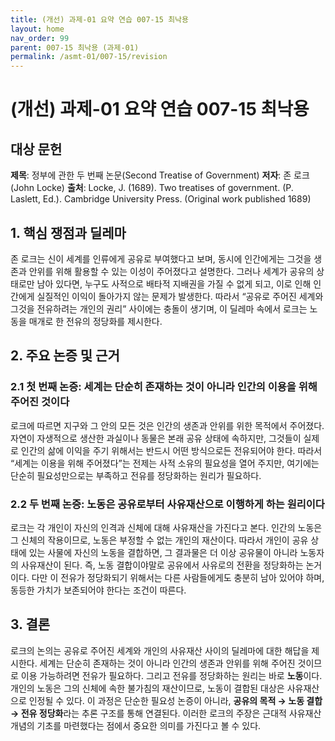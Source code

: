 ```yaml
---
title: (개선) 과제-01 요약 연습 007-15 최낙용
layout: home
nav_order: 99
parent: 007-15 최낙용 (과제-01)
permalink: /asmt-01/007-15/revision
---
```


# (개선) 과제-01 요약 연습 007-15 최낙용 


## 대상 문헌
**제목**: 정부에 관한 두 번째 논문(Second Treatise of Government)
**저자**: 존 로크(John Locke)
**출처**: Locke, J. (1689). Two treatises of government. (P. Laslett, Ed.). Cambridge University Press. (Original work published 1689)

## 1. 핵심 쟁점과 딜레마  
존 로크는 신이 세계를 인류에게 공유로 부여했다고 보며, 동시에 인간에게는 그것을 생존과 안위를 위해 활용할 수 있는 이성이 주어졌다고 설명한다. 그러나 세계가 공유의 상태로만 남아 있다면, 누구도 사적으로 배타적 지배권을 가질 수 없게 되고, 이로 인해 인간에게 실질적인 이익이 돌아가지 않는 문제가 발생한다. 따라서 “공유로 주어진 세계와 그것을 전유하려는 개인의 권리” 사이에는 충돌이 생기며, 이 딜레마 속에서 로크는 노동을 매개로 한 전유의 정당화를 제시한다.

## 2. 주요 논증 및 근거  

### 2.1 첫 번째 논증: 세계는 단순히 존재하는 것이 아니라 인간의 이용을 위해 주어진 것이다  
로크에 따르면 지구와 그 안의 모든 것은 인간의 생존과 안위를 위한 목적에서 주어졌다. 자연이 자생적으로 생산한 과실이나 동물은 본래 공유 상태에 속하지만, 그것들이 실제로 인간의 삶에 이익을 주기 위해서는 반드시 어떤 방식으로든 전유되어야 한다. 따라서 “세계는 이용을 위해 주어졌다”는 전제는 사적 소유의 필요성을 열어 주지만, 여기에는 단순히 필요성만으로는 부족하고 전유를 정당화하는 원리가 필요하다.

### 2.2 두 번째 논증: 노동은 공유로부터 사유재산으로 이행하게 하는 원리이다
로크는 각 개인이 자신의 인격과 신체에 대해 사유재산을 가진다고 본다. 인간의 노동은 그 신체의 작용이므로, 노동은 부정할 수 없는 개인의 재산이다. 따라서 개인이 공유 상태에 있는 사물에 자신의 노동을 결합하면, 그 결과물은 더 이상 공유물이 아니라 노동자의 사유재산이 된다. 즉, 노동 결합이야말로 공유에서 사유로의 전환을 정당화하는 논거이다. 다만 이 전유가 정당화되기 위해서는 다른 사람들에게도 충분히 남아 있어야 하며, 동등한 가치가 보존되어야 한다는 조건이 따른다.

## 3. 결론  
로크의 논의는 공유로 주어진 세계와 개인의 사유재산 사이의 딜레마에 대한 해답을 제시한다. 세계는 단순히 존재하는 것이 아니라 인간의 생존과 안위를 위해 주어진 것이므로 이용 가능하려면 전유가 필요하다. 그리고 전유를 정당화하는 원리는 바로 **노동**이다. 개인의 노동은 그의 신체에 속한 불가침의 재산이므로, 노동이 결합된 대상은 사유재산으로 인정될 수 있다. 이 과정은 단순한 필요성 논증이 아니라, **공유의 목적 → 노동 결합 → 전유 정당화**라는 추론 구조를 통해 연결된다. 이러한 로크의 주장은 근대적 사유재산 개념의 기초를 마련했다는 점에서 중요한 의미를 가진다고 볼 수 있다.
